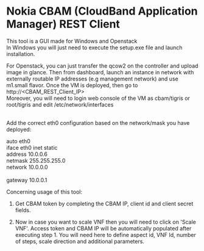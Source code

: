 # Nokia CBAM (CloudBand Application Manager) REST Client

This tool is a GUI made for Windows and Openstack<br>
In Windows you will just need to execute the setup.exe file and launch installation.<br>

For Openstack, you can just transfer the qcow2 on the controller and upload image in glance. Then from dashboard, launch an instance in network with externally routable IP addresses (e.g management network) and use m1.small flavor. Once the VM is deployed, then go to http://<CBAM_REST_Client_IP> <br>
Moreover, you will need to login web console of the VM as cbam/tigris or root/tigris and edit /etc/network/interfaces<br><br>

Add the correct eth0 configuration based on the network/mask you have deployed:<br>

auto eth0<br>
iface eth0 inet static<br>
address 10.0.0.6<br>
netmask 255.255.255.0<br>
network 10.0.0.0<br><br>
gateway 10.0.0.1<br>

Concerning usage of this tool:<br>
1. Get CBAM token by completing the CBAM IP, client id and client secret fields.<br>

2. Now in case you want to scale VNF then you will need to click on 'Scale VNF'. Access token and CBAM IP will be automatically populated after executing step 1. You will need here to define aspect id, VNF Id, number of steps, scale direction and additional parameters.
